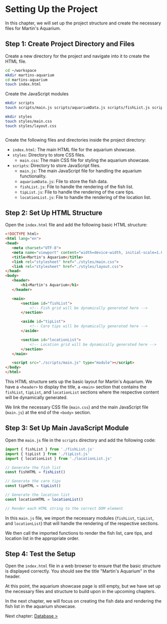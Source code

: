 # Setting Up the Project

In this chapter, we will set up the project structure and create the necessary files for Martin's Aquarium.

## Step 1: Create Project Directory and Files

Create a new directory for the project and navigate into it to create the HTML file.

```bash
cd ~/workspace
mkdir martins-aquarium
cd martins-aquarium
touch index.html
```

Create the JavaScript modules

```bash
mkdir scripts
touch scripts/main.js scripts/aquariumData.js scripts/fishList.js scripts/tipList.js scripts/locationList.js
```

```bash
mkdir styles
touch styles/main.css
touch styles/layout.css
```

```bash

```

Create the following files and directories inside the project directory:

- `index.html`: The main HTML file for the aquarium showcase.
- `styles`: Directory to store CSS files.
  - `main.css`: The main CSS file for styling the aquarium showcase.
- `scripts`: Directory to store JavaScript files.
  - `main.js`: The main JavaScript file for handling the aquarium functionality.
  - `aquariumData.js`: File to store the fish data.
  - `fishList.js`: File to handle the rendering of the fish list.
  - `tipList.js`: File to handle the rendering of the care tips.
  - `locationList.js`: File to handle the rendering of the location list.

## Step 2: Set Up HTML Structure

Open the `index.html` file and add the following basic HTML structure:

```html
<!DOCTYPE html>
<html lang="en">
<head>
   <meta charset="UTF-8">
   <meta name="viewport" content="width=device-width, initial-scale=1.0">
   <title>Martin's Aquarium</title>
   <link rel="stylesheet" href="./styles/main.css">
   <link rel="stylesheet" href="./styles/layout.css">
</head>
<body>
   <header>
       <h1>Martin's Aquarium</h1>
   </header>

   <main>
       <section id="fishList">
           <!-- Fish grid will be dynamically generated here -->
       </section>

       <aside id="tipList">
           <!-- Care tips will be dynamically generated here -->
       </aside>

       <section id="locationList">
           <!-- Location grid will be dynamically generated here -->
       </section>
   </main>

   <script src="./scripts/main.js" type="module"></script>
</body>
</html>
```

This HTML structure sets up the basic layout for Martin's Aquarium. We have a `<header>` to display the title, a `<main>` section that contains the `fishList`, `tipList`, and `locationList` sections where the respective content will be dynamically generated.

We link the necessary CSS file (`main.css`) and the main JavaScript file (`main.js`) at the end of the `<body>` section.

## Step 3: Set Up Main JavaScript Module

Open the `main.js` file in the `scripts` directory and add the following code:

```javascript
import { fishList } from './fishList.js'
import { tipList } from './tipList.js'
import { locationList } from './locationList.js'

// Generate the fish list
const fishHTML = fishList()

// Generate the care tips
const tipHTML = tipList()

// Generate the location list
const locationHTML = locationList()

// Render each HTML string to the correct DOM element
```

In this `main.js` file, we import the necessary modules (`fishList`, `tipList`, and `locationList`) that will handle the rendering of the respective sections.

We then call the imported functions to render the fish list, care tips, and location list in the appropriate order.

## Step 4: Test the Setup

Open the `index.html` file in a web browser to ensure that the basic structure is displayed correctly. You should see the title "Martin's Aquarium" in the header.

At this point, the aquarium showcase page is still empty, but we have set up the necessary files and structure to build upon in the upcoming chapters.

In the next chapter, we will focus on creating the fish data and rendering the fish list in the aquarium showcase.

Next chapter: [Database >](./MA_DATABASE.md)
